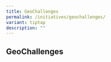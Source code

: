 ```yaml
---
title: GeoChallenges
permalink: /initiatives/geochallenges/
variant: tiptap
description: ""
---
```

<h2>GeoChallenges</h2><p></p><p></p>